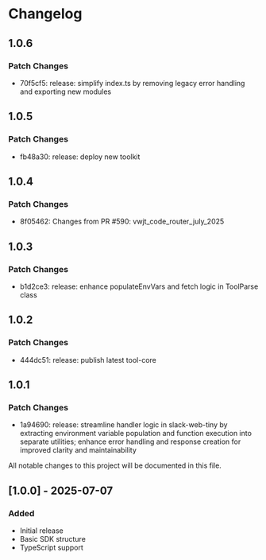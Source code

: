 # Changelog

## 1.0.6

### Patch Changes

- 70f5cf5: release: simplify index.ts by removing legacy error handling and exporting new modules

## 1.0.5

### Patch Changes

- fb48a30: release: deploy new toolkit

## 1.0.4

### Patch Changes

- 8f05462: Changes from PR #590: vwjt_code_router_july_2025

## 1.0.3

### Patch Changes

- b1d2ce3: release: enhance populateEnvVars and fetch logic in ToolParse class

## 1.0.2

### Patch Changes

- 444dc51: release: publish latest tool-core

## 1.0.1

### Patch Changes

- 1a94690: release: streamline handler logic in slack-web-tiny by extracting environment variable population and function execution into separate utilities; enhance error handling and response creation for improved clarity and maintainability

All notable changes to this project will be documented in this file.

## [1.0.0] - 2025-07-07

### Added

- Initial release
- Basic SDK structure
- TypeScript support

<!-- Add your changes here using this format:

## [1.1.0] - YYYY-MM-DD

### Added
- New feature

### Changed
- Updated feature

### Fixed
- Bug fix

### Removed
- Deprecated feature
-->
